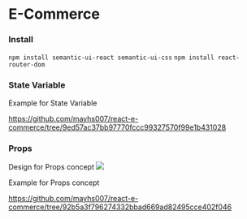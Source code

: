 # E-Commerce

### Install

`npm install semantic-ui-react semantic-ui-css`
`npm install react-router-dom`

### State Variable

Example for State Variable

https://github.com/mayhs007/react-e-commerce/tree/9ed57ac37bb97770fccc99327570f99e1b431028

### Props

Design for Props concept
<img src="https://github.com/mayhs007/react-e-commerce/blob/main/public/design/Props.jpg">

Example for Props concept

https://github.com/mayhs007/react-e-commerce/tree/92b5a3f796274332bbad669ad82495cce402f046
